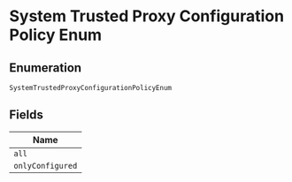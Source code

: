 
# System Trusted Proxy Configuration Policy Enum

## Enumeration

`SystemTrustedProxyConfigurationPolicyEnum`

## Fields

| Name |
|  --- |
| `all` |
| `onlyConfigured` |

